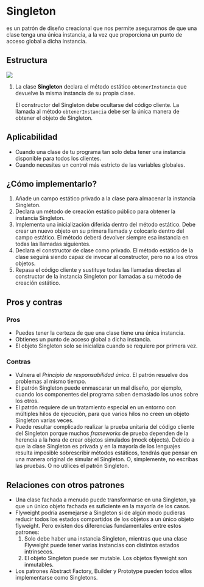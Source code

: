 # Singleton

es un patrón de diseño creacional que nos permite asegurarnos de que una clase tenga una única instancia, a la vez que proporciona un punto de acceso global a dicha instancia.

## Estructura

![](https://refactoring.guru/images/patterns/diagrams/singleton/structure-es.png)

1. La clase **Singleton** declara el método estático `obtenerInstancia` que devuelve la misma instancia de su propia clase.

    El constructor del Singleton debe ocultarse del código cliente. La llamada al método `obtenerInstancia` debe ser la única manera de obtener el objeto de Singleton.

## Aplicabilidad

- Cuando una clase de tu programa tan solo deba tener una instancia disponible para todos los clientes.
- Cuando necesites un control más estricto de las variables globales.

## ¿Cómo implementarlo?

1. Añade un campo estático privado a la clase para almacenar la instancia Singleton. 
2. Declara un método de creación estático público para obtener la instancia Singleton. 
3. Implementa una inicialización diferida dentro del método estático. Debe crear un nuevo objeto en su primera llamada y colocarlo dentro del campo estático. El método deberá devolver siempre esa instancia en todas las llamadas siguientes. 
4. Declara el constructor de clase como privado. El método estático de la clase seguirá siendo capaz de invocar al constructor, pero no a los otros objetos. 
5. Repasa el código cliente y sustituye todas las llamadas directas al constructor de la instancia Singleton por llamadas a su método de creación estático.

## Pros y contras

### Pros

- Puedes tener la certeza de que una clase tiene una única instancia. 
- Obtienes un punto de acceso global a dicha instancia. 
- El objeto Singleton solo se inicializa cuando se requiere por primera vez.

### Contras

- Vulnera el *Principio de responsabilidad única*. El patrón resuelve dos problemas al mismo tiempo.
- El patrón Singleton puede enmascarar un mal diseño, por ejemplo, cuando los componentes del programa saben demasiado los unos sobre los otros. 
- El patrón requiere de un tratamiento especial en un entorno con múltiples hilos de ejecución, para que varios hilos no creen un objeto Singleton varias veces. 
- Puede resultar complicado realizar la prueba unitaria del código cliente del Singleton porque muchos *frameworks* de prueba dependen de la herencia a la hora de crear objetos simulados (mock objects). Debido a que la clase Singleton es privada y en la mayoría de los lenguajes resulta imposible sobrescribir métodos estáticos, tendrás que pensar en una manera original de simular el Singleton. O, simplemente, no escribas las pruebas. O no utilices el patrón Singleton.

## Relaciones con otros patrones

- Una clase fachada a menudo puede transformarse en una Singleton, ya que un único objeto fachada es suficiente en la mayoría de los casos. 
- Flyweight podría asemejarse a Singleton si de algún modo pudieras reducir todos los estados compartidos de los objetos a un único objeto flyweight. Pero existen dos diferencias fundamentales entre estos patrones:
  1. Solo debe haber una instancia Singleton, mientras que una clase Flyweight puede tener varias instancias con distintos estados intrínsecos. 
  2. El objeto Singleton puede ser mutable. Los objetos flyweight son inmutables.
- Los patrones Abstract Factory, Builder y Prototype pueden todos ellos implementarse como Singletons.